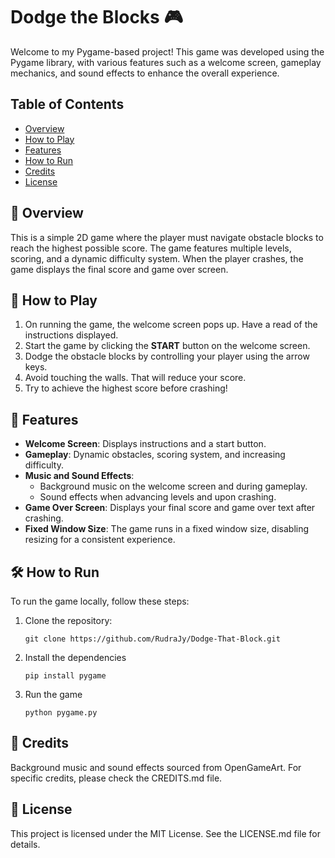 # Dodge the Blocks 🎮

Welcome to my Pygame-based project! This game was developed using the Pygame library, with various features such as a welcome screen, gameplay mechanics, and sound effects to enhance the overall experience.

## Table of Contents 

- [Overview](#overview)
- [How to Play](#how-to-play)
- [Features](#features)
- [How to Run](#how-to-run)
- [Credits](#credits)
- [License](#license)

## 🎯 Overview

This is a simple 2D game where the player must navigate obstacle blocks to reach the highest possible score. The game features multiple levels, scoring, and a dynamic difficulty system. When the player crashes, the game displays the final score and game over screen.

## 🚀 How to Play

1. On running the game, the welcome screen pops up. Have a read of the instructions displayed.
2. Start the game by clicking the **START** button on the welcome screen.
3. Dodge the obstacle blocks by controlling your player using the arrow keys.
4. Avoid touching the walls. That will reduce your score.
5. Try to achieve the highest score before crashing!

## 🧾 Features

- **Welcome Screen**: Displays instructions and a start button.
- **Gameplay**: Dynamic obstacles, scoring system, and increasing difficulty.
- **Music and Sound Effects**:
  - Background music on the welcome screen and during gameplay.
  - Sound effects when advancing levels and upon crashing.
- **Game Over Screen**: Displays your final score and game over text after crashing.
- **Fixed Window Size**: The game runs in a fixed window size, disabling resizing for a consistent experience.

## 🛠️ How to Run

To run the game locally, follow these steps:

1. Clone the repository:
   ```
   git clone https://github.com/RudraJy/Dodge-That-Block.git
   ```

2. Install the dependencies
    ```
    pip install pygame
    ```

3. Run the game
    ```
    python pygame.py
    ```

## 📢 Credits

Background music and sound effects sourced from OpenGameArt. For specific credits, please check the CREDITS.md file.

## 📖 License 

This project is licensed under the MIT License. See the LICENSE.md file for details.